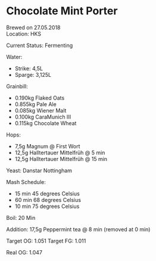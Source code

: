 # Chocolate Mint Porter
Brewed on 27.05.2018  
Location: HKS

Current Status: Fermenting 

Water:
- Strike: 4,5L
- Sparge: 3,125L

Grainbill:
- 0.190kg Flaked Oats
- 0.855kg Pale Ale
- 0.085kg Wiener Malt
- 0.100kg CaraMunich III
- 0.115kg Chocolate Wheat

Hops: 
- 7,5g Magnum @ First Wort
- 12,5g Halltertauer Mittelfrüh @ 5 min
- 12,5g Halltertauer Mittelfrüh @ 15 min

Yeast: Danstar Nottingham

Mash Schedule: 

- 15 min 45 degrees Celsius 
- 60 min 68 degrees Celsius
- 10 min 75 degrees Celsius

Boil: 20 Min

Addition: 17,5g Peppermint tea @ 8 min (removed at 0 min)

Target OG: 1.051
Target FG: 1.011

Real OG: 1.047
